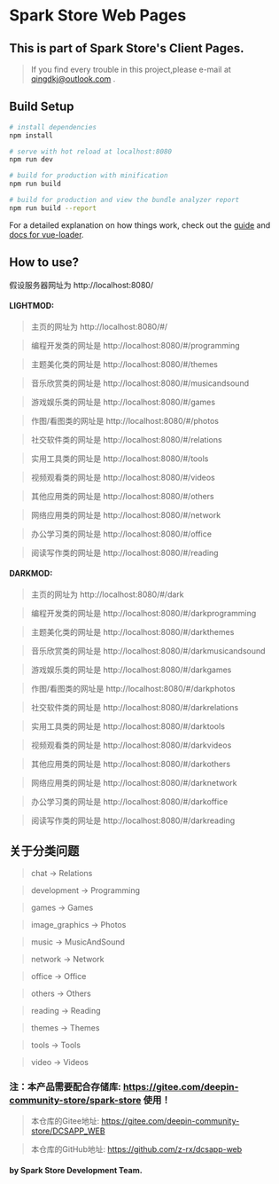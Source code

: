 # Spark Store Web Pages

## This is part of Spark Store's Client Pages.


> If you find every trouble in this project,please e-mail at qingdkj@outlook.com .


## Build Setup

``` bash
# install dependencies
npm install

# serve with hot reload at localhost:8080
npm run dev

# build for production with minification
npm run build

# build for production and view the bundle analyzer report
npm run build --report
```

For a detailed explanation on how things work, check out the [guide](http://vuejs-templates.github.io/webpack/) and [docs for vue-loader](http://vuejs.github.io/vue-loader).


## How to use?

假设服务器网址为 http://localhost:8080/

#### LIGHTMOD:

> 主页的网址为 http://localhost:8080/#/

> 编程开发类的网址是 http://localhost:8080/#/programming

> 主题美化类的网址是 http://localhost:8080/#/themes

> 音乐欣赏类的网址是 http://localhost:8080/#/musicandsound

> 游戏娱乐类的网址是 http://localhost:8080/#/games

> 作图/看图类的网址是 http://localhost:8080/#/photos

> 社交软件类的网址是 http://localhost:8080/#/relations

> 实用工具类的网址是 http://localhost:8080/#/tools

> 视频观看类的网址是 http://localhost:8080/#/videos

> 其他应用类的网址是 http://localhost:8080/#/others

> 网络应用类的网址是 http://localhost:8080/#/network

> 办公学习类的网址是 http://localhost:8080/#/office

> 阅读写作类的网址是 http://localhost:8080/#/reading

#### DARKMOD:
> 主页的网址为 http://localhost:8080/#/dark

> 编程开发类的网址是 http://localhost:8080/#/darkprogramming

> 主题美化类的网址是 http://localhost:8080/#/darkthemes

> 音乐欣赏类的网址是 http://localhost:8080/#/darkmusicandsound

> 游戏娱乐类的网址是 http://localhost:8080/#/darkgames

> 作图/看图类的网址是 http://localhost:8080/#/darkphotos

> 社交软件类的网址是 http://localhost:8080/#/darkrelations

> 实用工具类的网址是 http://localhost:8080/#/darktools

> 视频观看类的网址是 http://localhost:8080/#/darkvideos

> 其他应用类的网址是 http://localhost:8080/#/darkothers

> 网络应用类的网址是 http://localhost:8080/#/darknetwork

> 办公学习类的网址是 http://localhost:8080/#/darkoffice

> 阅读写作类的网址是 http://localhost:8080/#/darkreading




## 关于分类问题
> chat -> Relations

> development -> Programming

> games -> Games

> image_graphics -> Photos

> music -> MusicAndSound

> network -> Network

> office -> Office

> others -> Others

> reading -> Reading

> themes -> Themes

> tools -> Tools

> video -> Videos


### 注：本产品需要配合存储库: https://gitee.com/deepin-community-store/spark-store 使用！

> 本仓库的Gitee地址:  https://gitee.com/deepin-community-store/DCSAPP_WEB

> 本仓库的GitHub地址: https://github.com/z-rx/dcsapp-web


#### by Spark Store Development Team.

